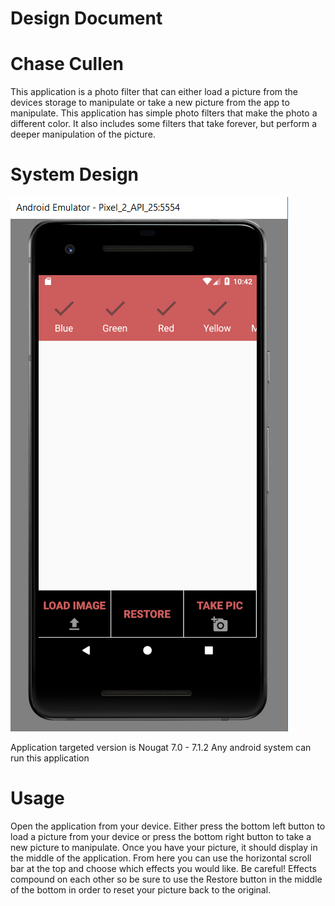 # Design Document #

Chase Cullen
============

This application is a photo filter that can either load a picture from the devices storage to manipulate or take 
a new picture from the app to manipulate. This application has simple photo filters that make the photo a different
color. It also includes some filters that take forever, but perform a deeper manipulation of the picture.

System Design
=============

![Main menu](/src/main/res/raw/project2_opening_screen.PNG)

Application targeted version is Nougat 7.0 - 7.1.2
Any android system can run this application


Usage
=====

Open the application from your device. Either press the bottom left button to load a picture from your device or press
the bottom right button to take a new picture to manipulate. Once you have your picture, it should display in the
middle of the application. From here you can use the horizontal scroll bar at the top and choose which effects you
would like. Be careful! Effects compound on each other so be sure to use the Restore button in the middle of the bottom
in order to reset your picture back to the original.
